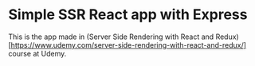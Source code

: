 # Simple SSR React app with Express

This is the app made in (Server Side Rendering with React and Redux)[https://www.udemy.com/server-side-rendering-with-react-and-redux/] course at Udemy.

